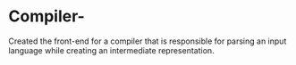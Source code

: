 # Compiler-
Created the front-end for a compiler that is responsible for parsing an input language while creating an intermediate representation.
